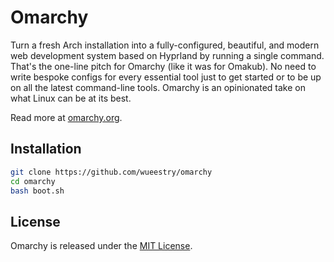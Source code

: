 # Omarchy

Turn a fresh Arch installation into a fully-configured, beautiful, and modern web development system based on Hyprland by running a single command. That's the one-line pitch for Omarchy (like it was for Omakub). No need to write bespoke configs for every essential tool just to get started or to be up on all the latest command-line tools. Omarchy is an opinionated take on what Linux can be at its best.

Read more at [omarchy.org](https://omarchy.org).

## Installation

```bash
git clone https://github.com/wueestry/omarchy
cd omarchy
bash boot.sh
```

## License

Omarchy is released under the [MIT License](https://opensource.org/licenses/MIT).

